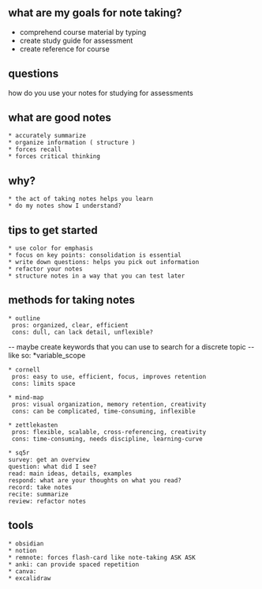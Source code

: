 ## what are my goals for note taking?

* comprehend course material by typing
* create study guide for assessment
* create reference for course

## questions

how do you use your notes for studying for assessments


## what are good notes

    * accurately summarize
    * organize information ( structure )
    * forces recall
    * forces critical thinking

## why?

    * the act of taking notes helps you learn
    * do my notes show I understand?

## tips to get started
    * use color for emphasis
    * focus on key points: consolidation is essential
    * write down questions: helps you pick out information
    * refactor your notes
    * structure notes in a way that you can test later

## methods for taking notes

    * outline
     pros: organized, clear, efficient
     cons: dull, can lack detail, unflexible?
-- maybe create keywords that you can use to search for a discrete topic
-- like so: *variable_scope

    * cornell
     pros: easy to use, efficient, focus, improves retention
     cons: limits space

    * mind-map
     pros: visual organization, memory retention, creativity
     cons: can be complicated, time-consuming, inflexible

    * zettlekasten
     pros: flexible, scalable, cross-referencing, creativity
     cons: time-consuming, needs discipline, learning-curve

    * sq5r
    survey: get an overview 
    question: what did I see?
    read: main ideas, details, examples
    respond: what are your thoughts on what you read?
    record: take notes
    recite: summarize
    review: refactor notes

## tools

    * obsidian
    * notion
    * remnote: forces flash-card like note-taking ASK ASK
    * anki: can provide spaced repetition
    * canva: 
    * excalidraw
